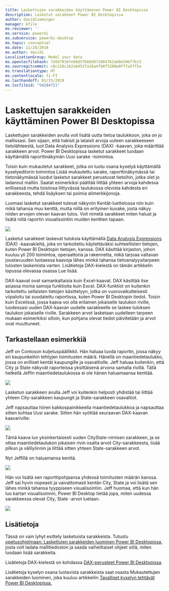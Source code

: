 ```yaml
---
title: Laskettujen sarakkeiden käyttäminen Power BI Desktopissa
description: Lasketut sarakkeet Power BI Desktopissa
author: davidiseminger
manager: kfile
ms.reviewer: ''
ms.service: powerbi
ms.subservice: powerbi-desktop
ms.topic: conceptual
ms.date: 11/28/2018
ms.author: davidi
LocalizationGroup: Model your data
ms.openlocfilehash: 74567016fe98d57b68d972084761ab8e50bf7b23
ms.sourcegitcommit: c8c126c1b2ab4527a16a4fb8f5208e0f7fa5ff5a
ms.translationtype: HT
ms.contentlocale: fi-FI
ms.lasthandoff: 01/15/2019
ms.locfileid: "54284721"
---
```

# <a name="using-calculated-columns-in-power-bi-desktop"></a>Laskettujen sarakkeiden käyttäminen Power BI Desktopissa
Laskettujen sarakkeiden avulla voit lisätä uutta tietoa taulukkoon, joka on jo mallissasi. Sen sijaan, että hakisit ja lataisit arvoja uuteen sarakkeeseen tietolähteestä, luot Data Analysis Expressions (DAX) -kaavan, joka määrittää sarakkeen arvot. Power BI Desktopissa lasketut sarakkeet luodaan käyttämällä raporttinäkymän Uusi sarake -toimintoa.

Toisin kuin mukautetut sarakkeet, jotka on luotu osana kyselyä käyttämällä kyselyeditorin toimintoa Lisää mukautettu sarake, raporttinäkymässä tai tietonäkymässä luodut lasketut sarakkeet perustuvat tietoihin, jotka olet jo ladannut malliin. Saatat esimerkiksi päättää liittää yhteen arvoja kahdessa erillisessä mutta toisiinsa liittyvässä taulukossa olevista kahdesta eri sarakkeesta, tehdä lisäyksen tai poimia alimerkkijonoja.

Luomasi lasketut sarakkeet tulevat näkyviin Kentät-luettelossa niin kuin mikä tahansa muu kenttä, mutta niillä on erityinen kuvake, josta näkyy niiden arvojen olevan kaavan tulos. Voit nimetä sarakkeet miten haluat ja lisätä niitä raportin visualisointiin muiden kenttien tapaan.

![](media/desktop-calculated-columns/calccolinpbid_fields.png)

Lasketut sarakkeet laskevat tuloksia käyttämällä [Data Analysis Expressions](https://msdn.microsoft.com/library/gg413422.aspx) (DAX) -kaavakieltä, joka on tarkoitettu käytettäväksi suhteellisten tietojen, kuten Power BI Desktopin tietojen, kanssa. DAX käsittää kirjaston, johon kuuluu yli 200 toimintoa, operaattoria ja rakennetta, mikä tarjoaa valtavan joustavuuden luotaessa kaavoja lähes minkä tahansa tietoanalyysitarpeen tulosten laskemista varten. Lisätietoja DAX-kielestä on tämän artikkelin lopussa olevassa osassa Lue lisää.

DAX-kaavat ovat samankaltaisia kuin Excel-kaavat. DAX käsittää itse asiassa monia samoja funktioita kuin Excel. DAX-funktiot on kuitenkin tarkoitettu sellaisten tietojen käsittelyyn, jotka on vuorovaikutteisesti viipaloitu tai suodatettu raportissa, kuten Power BI Desktopin tiedot. Toisin kuin Excelissä, jossa kaava voi olla erilainen jokaiselle taulukon riville, luodessasi uuden DAX-kaavan uudelle sarakkeelle se laskee tuloksen taulukon jokaiselle riville. Sarakkeen arvot lasketaan uudelleen tarpeen mukaan esimerkiksi silloin, kun pohjana olevat tiedot päivitetään ja arvot ovat muuttuneet.

## <a name="lets-look-at-an-example"></a>Tarkastellaan esimerkkiä
Jeff on Contoson kuljetuspäällikkö. Hän haluaa luoda raportin, jossa näkyy eri kaupunkeihin tehtyjen toimitusten määrä. Hänellä on maantiedetaulukko, jossa on erilliset kentät kaupungille ja osavaltiolle. Jeff haluaa kuitenkin, että City ja State näkyvät raporteissa yksittäisenä arvona samalla rivillä. Tällä hetkellä Jeffin maantiedetaulukossa ei ole hänen haluamaansa kenttää.

![](media/desktop-calculated-columns/calccolinpbid_cityandstatefields.png)

Lasketun sarakkeen avulla Jeff voi kuitenkin helposti yhdistää tai liittää yhteen City-sarakkeen kaupungit ja State-sarakkeen osavaltiot.

Jeff napsauttaa hiiren kakkospainikkeella maantiedetaulukkoa ja napsauttaa sitten kohtaa Uusi sarake. Sitten hän syöttää seuraavan DAX-kaavan kaavariville:

![](media/desktop-calculated-columns/calccolinpbid_formula.png)

Tämä kaava luo yksinkertaisesti uuden CityState-nimisen sarakkeen, ja se ottaa maantiedetaulukon jokaisen rivin osalta arvot City-sarakkeesta, lisää pilkun ja välilyönnin ja liittää sitten yhteen State-sarakkeen arvot.

Nyt Jeffillä on haluamansa kenttä.

![](media/desktop-calculated-columns/calccolinpbid_citystatefield.png)

Hän voi lisätä sen raporttipohjaansa yhdessä toimitusten määrän kanssa. Jeff sai hyvin nopeasti ja vaivattomasti kentän City, State ja voi lisätä sen lähes minkä tahansa tyyppiseen visualisointiin. Jeff huomaa, että kun hän luo kartan visualisoinnin, Power BI Desktop tietää jopa, miten uudessa sarakkeessa olevat City, State -arvot luetaan.

![](media/desktop-calculated-columns/calccolinpbid_citystatemap.png)

## <a name="learn-more"></a>Lisätietoja
Tässä on vain lyhyt esittely lasketuista sarakkeista. Tutustu [opetusohjelmaan: Laskettujen sarakkeiden luominen Power BI Desktopissa](desktop-tutorial-create-calculated-columns.md), josta voit ladata mallitiedoston ja saada vaiheittaiset ohjeet siitä, miten luodaan lisää sarakkeita. 

Lisätietoja DAX-kielestä on kohdassa [DAX-perusteet Power BI Desktopissa](desktop-quickstart-learn-dax-basics.md).

Lisätietoja kyselyn osana luotavista sarakkeista saat osasta Mukautettujen sarakkeiden luominen, joka kuuluu artikkeliin [Tavalliset kyselyn tehtävät Power BI Desktopissa.](desktop-common-query-tasks.md)  

